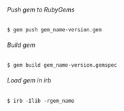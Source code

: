

###### Push gem to RubyGems
`$ gem push gem_name-version.gem` 

###### Build gem
`$ gem build gem_name-version.gemspec`

###### Load gem in irb
`$ irb -Ilib -rgem_name`
